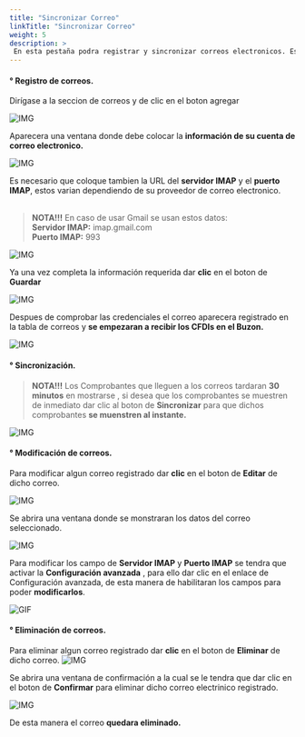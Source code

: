 ```yaml
---
title: "Sincronizar Correo"
linkTitle: "Sincronizar Correo"
weight: 5
description: >
 En esta pestaña podra registrar y sincronizar correos electronicos. Esto es un paso opcional para descargar los CFDIs que lleguen a su cuenta de correo electronico.
---
```

#### ° Registro de correos.

Dirígase a la seccion de correos y de clic en el boton agregar 

![IMG](inicio.png)

Aparecera una ventana donde debe colocar la **información de su cuenta de correo electronico.**

![IMG](agregar.png)

Es necesario que coloque tambien la URL del **servidor IMAP** y el **puerto IMAP**, estos varian dependiendo de su proveedor de correo electronico.
<br> <br> 

> <span class="text-danger">**NOTA!!!**</span> En caso de usar Gmail se usan estos datos:<br>
> **Servidor IMAP:** imap.gmail.com	<br>
> **Puerto IMAP:** 993

![IMG](agregar2.png)

Ya una vez completa la información requerida dar **clic** en el boton de **Guardar**

![IMG](agregar3.png)

Despues de comprobar las credenciales el correo aparecera registrado en la tabla de correos y 
**se empezaran a recibir los CFDIs en el Buzon.**

![IMG](tabla.png)

#### ° Sincronización.
> <span class="text-danger">**NOTA!!!**</span> Los Comprobantes que lleguen a los correos tardaran 
> **30 minutos** en mostrarse , si desea que los comprobantes se muestren de inmediato dar clic al  boton de **Sincronizar** para que dichos comprobantes **se muenstren al instante.**

![IMG](sincronizar.png)

#### ° Modificación de correos.

Para modificar algun correo registrado dar **clic** en el boton de **Editar** de dicho correo.

![IMG](editar.png)

Se abrira una ventana donde se monstraran los datos del correo seleccionado.

![IMG](completos.png)

Para modificar los campo de **Servidor IMAP** y **Puerto IMAP** se tendra que activar la **Configuración avanzada** , para ello dar clic en el enlace de
<span class="text-primary">Configuración avanzada</span>, de esta manera de habilitaran los campos para poder **modificarlos**.

![GIF](avanzada.gif)

#### ° Eliminación de correos.
Para eliminar algun correo registrado dar **clic** en el boton de **Eliminar** de dicho correo.
![IMG](eliminar.png)

Se abrira una ventana de confirmación a la cual se le tendra que dar clic en el boton de **Confirmar** para eliminar dicho correo electrinico registrado.

![IMG](confirmacion.png)

De esta manera el correo **quedara eliminado.**
